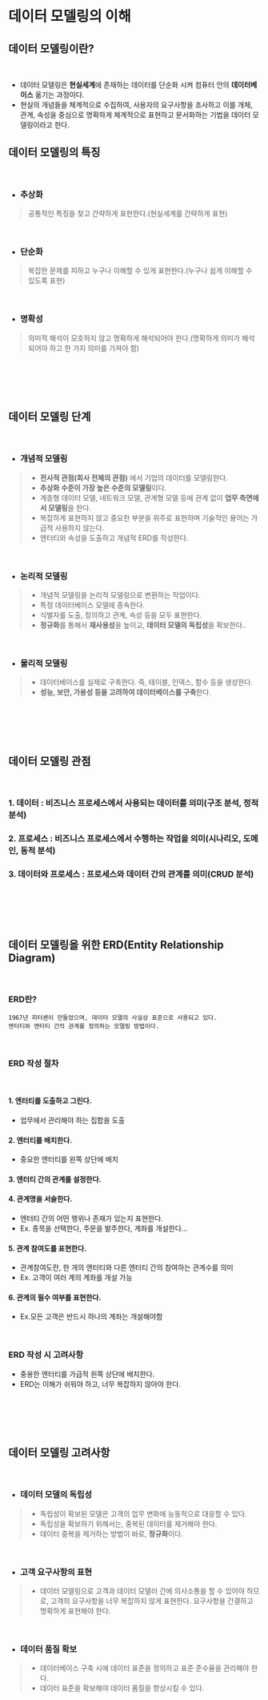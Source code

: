 # **데이터 모델링의 이해**

## 데이터 모델링이란?
<br>

* 데이터 모델링은 **현실세계**에 존재하는 데이터를 단순화 시켜 컴퓨터 안의 **데이터베이스** 옮기는 과정이다.
* 현실의 개념들을 체계적으로 수집하여, 사용자의 요구사항을 조사하고 이를 개체, 관계, 속성을 중심으로 명확하게 체계적으로 표현하고 문서화하는 기법을 데이터 모델링이라고 한다.
  
## 데이터 모델링의 특징
<br>

* ### **추상화**
>공통적인 특징을 찾고 간략하게 표현한다.(현실세계를 간략하게 표현)

<br>

* ### **단순화**
>복잡한 문제를 피하고 누구나 이해할 수 있게 표현한다.(누구나 쉽게 이해할 수 있도록 표현)

<br>

* ### **명확성**
>의미적 해석이 모호하지 않고 명확하게 해석되어야 한다.(명확하게 의미가 해석되어야 하고 한 가지 의미를 가져야 함)

<br><br><br><br>

## 데이터 모델링 단계
<br>

* ### **개념적 모델링**
>* **전사적 관점(회사 전체의 관점)** 에서 기업의 데이터를 모델링한다.
>* **추상화 수준이 가장 높은 수준의 모델링**이다.
>* 계층형 데이터 모델, 네트워크 모델, 관계형 모델 등에 관계 없이 **업무 측면에서 모델링**을 한다.
>* 복잡하게 표현하지 않고 중요한 부분을 위주로 표현하며 기술적인 용어는 가급적 사용하지 않는다.
>* 엔터티와 속성을 도출하고 개념적 ERD를 작성한다.

<br>

* ### **논리적 모델링**
>* 개념적 모델링을 논리적 모델링으로 변환하는 작업이다.
>* 특정 데이터베이스 모델에 종속한다.
>* 식별자를 도출, 정의하고 관계, 속성 등을 모두 표현한다.
>* **정규화**를 통해서 **재사용성**을 높이고, **데이터 모델의 독립성**을 확보한다..

<br>

* ### **물리적 모델링**
>* 데이터베이스를 실제로 구축한다. 즉, 테이블, 인덱스, 함수 등을 생성한다.
>* **성능, 보안, 가용성 등을 고려하여 데이터베이스를 구축**한다.

<br><br><br><br>

## 데이터 모델링 관점
<br>

### 1. **데이터** : 비즈니스 프로세스에서 사용되는 **데이터**를 의미(구조 분석, 정적 분석)
### 2. **프로세스** : 비즈니스 프로세스에서 수행하는 **작업**을 의미(시나리오, 도메인, 동적 분석)
### 3. **데이터와 프로세스** : 프로세스와 데이터 간의 **관계**를 의미(CRUD 분석)
<br><br><br><br>

## 데이터 모델링을 위한 **ERD(Entity Relationship Diagram)**

<br>

### ERD란?
    1967년 피터셴이 만들었으며, 데이터 모델의 사실상 표준으로 사용되고 있다.
    엔터티와 엔터티 간의 관계를 정의하는 모델링 방법이다.

<br>

### ERD 작성 절차

<br>

#### 1. 엔터티를 도출하고 그린다.
* 업무에서 관리해야 하는 집합을 도출
#### 2. 엔터티를 배치한다.
* 중요한 엔터티를 왼쪽 상단에 배치
#### 3. 엔터티 간의 관계를 설정한다.
#### 4. 관계명을 서술한다.
* 엔터티 간의 어떤 행위나 존재가 있는지 표현한다.
* Ex. 종목을 선택한다, 주문을 발주한다, 계좌를 개설한다...
#### 5. 관계 참여도를 표현한다.
* 관계참여도란, 한 개의 엔터티와 다른 엔터티 간의 참여하는 관계수를 의미
* Ex. 고객이 여러 계의 계좌를 개설 가능
#### 6. 관계의 필수 여부를 표현한다.
* Ex.모든 고객은 반드시 하나의 계좌는 개설해야함

<br>

### ERD 작성 시 고려사항

* 중용한 엔터티를 가급적 왼쪽 상단에 배치한다.
* ERD는 이해가 쉬워야 하고, 너무 복잡하지 않아야 한다.

<br><br><br><br>

## **데이터 모델링 고려사항**

<br>

* ### 데이터 모델의 독립성
> * 독립성이 확보된 모델은 고객의 업무 변화에 능동적으로 대응할 수 있다.
> * 독립성을 확보하기 위해서는, 중복된 데이터를 제거해야 한다.
> * 데이터 중복을 제거하는 방법이 바로, **정규화**이다.

<br>

* ### 고객 요구사항의 표현
> * 데이터 모델링으로 고객과 데이터 모델러 간에 의사소통을 할 수 있어야 하므로, 고객의 요구사항을 너무 복잡하지 않게 표현한다.
> 요구사항을 간결하고 명확하게 표현해야 한다.

<br>

* ### 데이터 품질 확보
> * 데이터베이스 구축 시에 데이터 표준을 정의하고 표준 준수율을 관리해야 한다.
> * 데이터 표준을 확보해야 데이터 품질을 향상시킬 수 있다.